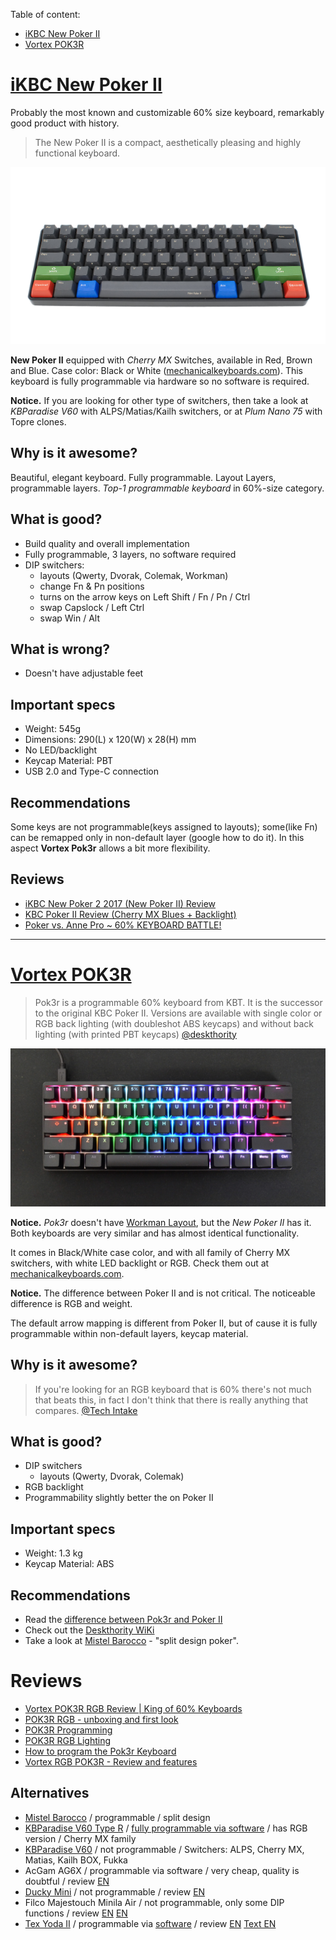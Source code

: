 Table of content:
- [iKBC New Poker II](#ikbc-new-poker-ii)
- [Vortex POK3R](#vortex-pok3r)

# [iKBC New Poker II](https://www.ikbckeyboard.com/product-page/new-poker-ii-black)

Probably the most known and customizable 60% size keyboard, remarkably good product with history.

> The New Poker II is a compact, aesthetically pleasing and highly functional keyboard.

![img](poker_ii.jpg?style=centerme)

**New Poker II** equipped with *Cherry MX* Switches, available in Red, Brown and Blue. Case color: Black or White ([mechanicalkeyboards.com](https://mechanicalkeyboards.com/shop/index.php?l=product_list&c=483)). This keyboard is fully programmable via hardware so no software is required.

**Notice.** If you are looking for other type of switchers, then take a look at *KBParadise V60* with ALPS/Matias/Kailh switchers, or at *Plum Nano 75* with Topre clones.

## Why is it awesome?
Beautiful, elegant keyboard. Fully programmable. Layout Layers, programmable layers. *Top-1 programmable keyboard* in 60%-size category.

## What is good?
- Build quality and overall implementation
- Fully programmable, 3 layers, no software required
- DIP switchers:
  * layouts (Qwerty, Dvorak, Colemak, Workman)
  * change Fn & Pn positions
  * turns on the arrow keys on Left Shift / Fn / Pn / Ctrl
  *  swap Capslock / Left Ctrl
   * swap Win / Alt

## What is wrong?
- Doesn't have adjustable feet

## Important specs
- Weight: 545g
- Dimensions: 290(L) x 120(W) x 28(H) mm
- No LED/backlight
- Keycap Material: PBT
- USB 2.0 and Type-C connection

## Recommendations
Some keys are not programmable(keys assigned to layouts); some(like Fn) can be remapped only in non-default layer (google how to do it). In this aspect **Vortex Pok3r** allows a bit more flexibility.

## Reviews
- [iKBC New Poker 2 2017 (New Poker II) Review](https://youtu.be/OEn0NfkS7ls)
- [KBC Poker II Review (Cherry MX Blues + Backlight)](https://youtu.be/ozMMsHJ4ix8)
- [Poker vs. Anne Pro ~ 60% KEYBOARD BATTLE!](https://youtu.be/EbnRgkCS73w)

---

# [Vortex POK3R](http://www.vortexgear.tw/vortex2_3.asp?kind=47&kind2=220)

> Pok3r is a programmable 60% keyboard from KBT. It is the successor to the original KBC Poker II. Versions are available with single color or RGB back lighting (with doubleshot ABS keycaps) and without back lighting (with printed PBT keycaps) [@deskthority](https://deskthority.net/wiki/Vortex_Pok3r)

![img](pok3r.jpg?style=centerme)

**Notice.** *Pok3r* doesn't have [Workman Layout](http://workmanlayout.org/), but the *New Poker II* has it. Both keyboards are very similar and has almost identical functionality.

It comes in Black/White case color, and with all family of Cherry MX switchers, with white LED backlight or RGB. Check them out at [mechanicalkeyboards.com](https://mechanicalkeyboards.com/shop/index.php?l=product_list&c=165).

**Notice.** The difference between Poker II and is not critical. The noticeable difference is RGB and weight.

The default arrow mapping is different from Poker II, but of cause it is fully programmable within non-default layers, keycap material.

## Why is it awesome?
> If you're looking for an RGB keyboard that is 60% there's not much that beats this, in fact I don't think that there is really anything that compares. [@Tech Intake](https://youtu.be/ppeti2j4qBE)

## What is good?
- DIP switchers
  * layouts (Qwerty, Dvorak, Colemak)
- RGB backlight
- Programmability slightly better the on Poker II

## Important specs
- Weight: 1.3 kg
- Keycap Material: ABS

## Recommendations
- Read the [difference between Pok3r and Poker II](https://www.reddit.com/r/MechanicalKeyboards/comments/6cq2sk/poker_ii_vs_pok3r_vs_new_poker_ii_programming/)
- Check out the [Deskthority WiKi](https://deskthority.net/wiki/Vortex_Pok3r)
- Take a look at [Mistel Barocco](../mistel_barocco/README.md) - "split design poker".

# Reviews
- [Vortex POK3R RGB Review | King of 60% Keyboards](https://youtu.be/ABrUCv3QCTQ)
- [POK3R RGB - unboxing and first look](https://youtu.be/J4_SWpOE6wM)
- [POK3R Programming](https://youtu.be/AlhQcHg7WRY)
- [POK3R RGB Lighting](https://youtu.be/dgs9g4UlGss)
- [How to program the Pok3r Keyboard](https://youtu.be/Z01umf9xbB8)
- [Vortex RGB POK3R - Review and features](https://youtu.be/ppeti2j4qBE)

## Alternatives
- [Mistel Barocco](../mistel_barocco/README.md) / programmable / split design
- [KBParadise V60 Type R](https://mechanicalkeyboards.com/shop/index.php?l=product_detail&p=3918) / [fully programmable via software](https://youtu.be/47G_m3M8P8I) / has RGB version / Cherry MX family
- [KBParadise V60](https://mechanicalkeyboards.com/shop/index.php?l=product_detail&p=3584) / not programmable / Switchers: ALPS, Cherry MX, Matias, Kailh BOX, Fukka
- AcGam AG6X / programmable via software / very cheap, quality is doubtful / review [EN](https://youtu.be/miJfZWqKEOw)
- [Ducky Mini](http://www.duckychannel.com.tw/en/ducky-mini/) / not programmable / review [EN](https://youtu.be/2fhi1K1NCsw)
- Filco Majestouch Minila Air / not programmable, only some DIP functions / review [EN](https://youtu.be/B6iX9N_-o-g) [EN](https://youtu.be/e1NwGeinRj0)
- [Tex Yoda II](https://mechanicalkeyboards.com/shop/index.php?l=product_list&c=515) / programmable via [software](https://yoda2.tex-design.com.tw/#layout) / review [EN](https://youtu.be/GyKQfuBmsyg) [Text EN](https://medium.com/@takezoe/tex-yoda-ii-mechanical-keyboard-with-trackpoint-review-6b4adfc30df2)
